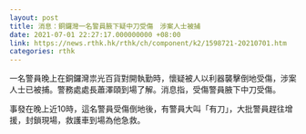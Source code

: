 ```yaml
---
layout: post
title: 消息：銅鑼灣一名警員腋下疑中刀受傷　涉案人士被捕
date: 2021-07-01 22:27:17.000000000 +08:00
link: https://news.rthk.hk/rthk/ch/component/k2/1598721-20210701.htm
categories: rthk
---
```


一名警員晚上在銅鑼灣祟光百貨對開執勤時，懷疑被人以利器襲擊倒地受傷，涉案人士已被捕。警務處處長蕭澤頤到場了解。消息指，受傷警員腋下中刀受傷。

事發在晚上近10時，這名警員受傷倒地後，有警員大叫「有刀」，大批警員趕往增援，封鎖現場，救護車到場為他急救。
